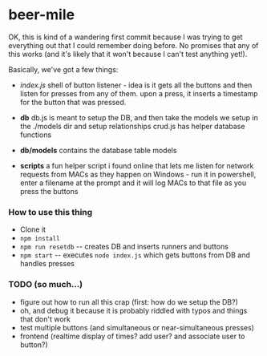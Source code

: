 # beer-mile

OK, this is kind of a wandering first commit because I was trying to get everything out that I could remember doing before. No promises that any of this works (and it's likely that it won't because I can't test anything yet!).

Basically, we've got a few things:

- *index.js*
shell of button listener - idea is it gets all the buttons and then listen for presses from any of them. upon a press, it inserts a timestamp for the button that was pressed.

- **db**
db.js is meant to setup the DB, and then take the models we setup in the ./models dir and setup relationships
crud.js has helper database functions

- **db/models**
contains the database table models

- **scripts**
a fun helper script i found online that lets me listen for network requests from MACs as they happen on Windows - run it in powershell, enter a filename at the prompt and it will log MACs to that file as you press the buttons

### How to use this thing
- Clone it
- `npm install`
- `npm run resetdb` -- creates DB and inserts runners and buttons
- `npm start` -- executes `node index.js` which gets buttons from DB and handles presses

### TODO (so much...)
- figure out how to run all this crap (first: how do we setup the DB?)
- oh, and debug it because it is probably riddled with typos and things that don't work
- test multiple buttons (and simultaneous or near-simultaneous presses)
- frontend (realtime display of times? add user? and associate user to button?)